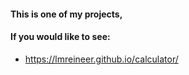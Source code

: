 #### This is one of my projects,
#### If you would like to see:
- https://lmreineer.github.io/calculator/